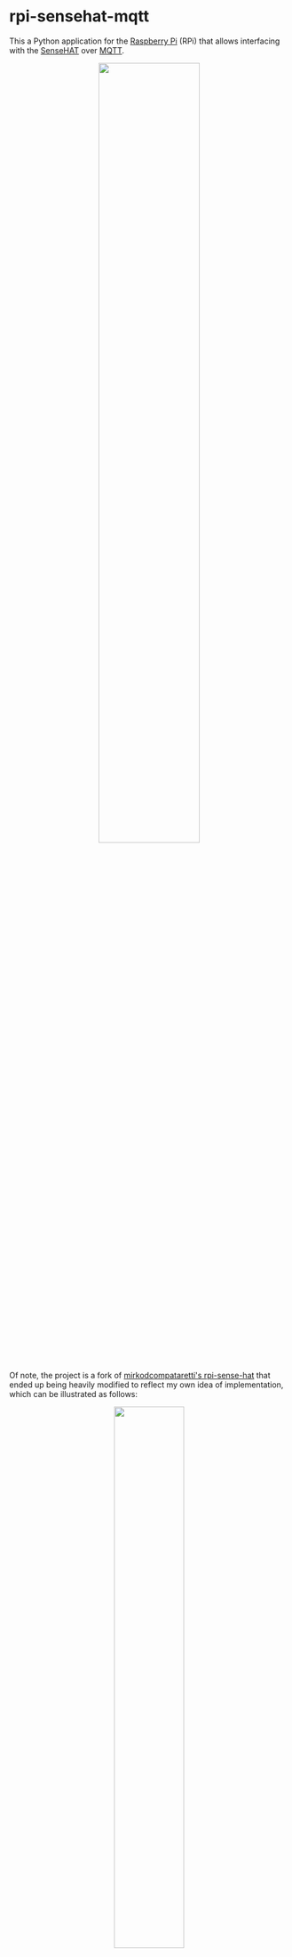 # rpi-sensehat-mqtt

This a Python application for the [Raspberry Pi](https://www.raspberrypi.com) (RPi) that allows interfacing with the [SenseHAT](https://www.raspberrypi.com/products/sense-hat/) over [MQTT](https://en.wikipedia.org/wiki/MQTT). 

<p align="center">
    <img src="assets/rpi_sensehat.png" width="60%">
</p>

Of note, the project is a fork of [mirkodcompataretti's rpi-sense-hat](https://github.com/mirkodcomparetti/rpi-sensehat_mqtt) that ended up being heavily modified to reflect my own idea of implementation, which can be illustrated as follows:

<p align="center">
    <img src="assets/concept.png" width="50%">
</p>

That is, the `rpi-sensehat-mqtt` application publishes **sensor** and **joystick** data to the MQTT broker to be consumed by a home automation server (e.g., [Home Assistant](https://www.home-assistant.io/)). In addition, it also subcribes to an **LED** topic to display payloads published to the broker. For instance, when an home automation publishes a message to the LED topic, the SenseHAT will consume it and display on the LED matrix.

## Table of Contents

1. [Install](#install)
1. [Usage](#usage)
1. [Run as a Service](#run-as-a-service)
1. [Log Rotation](#log-rotation)
1. [Emulator](#emulator)
1. [Related Docs](#related-docs)

## Install

This application can be installed in two non-exclusive ways. In the first and more typical scenario, you own a [SenseHAT module](https://www.raspberrypi.com/products/sense-hat/) and a compatible [RPi board](https://www.raspberrypi.com/products/) and want to use `rpi-sensehat-mqtt` to interface with the SenseHAT over MQTT. In the second and less typical case, you either do not own a RPi or the SenseHAT or both but you want to run a *virtual* SenseHAT on your Linux desktop environment and interface with it over MQTT. If your case is latter one, then take a look at the section [Emulator](#emulator); otherwise, keep on reading.

For the installation procedure, it is assumed that your Raspberry Pi is running the latest version of the [Raspberry Pi OS](https://www.raspberrypi.com/software/) but the instructions might be compatible with similar distributions for the RPi. To install and use `rpi-sensehat-mqtt`, follow the procedures detailed next:

1. If you have not attached the SenseHAT to the RPi yet, go ahead and turn off your RPi and attach the SenseHAT to it. Then, log into the CLI of your RPi using your standard user (e.g., `pi`) or if running a desktop environment, open a terminal.

1. Run the commands below to install the `sense-hat` package and other packages we will need. Make sure that `I2C` was enabled afterwards; Otherwise, run `sudo raspi-config` and manually turn it on in the `Interfaces` section of the utility.  You will need to reboot your RPi for the changes to take effect.

    ```sh
    sudo apt update
    sudo apt install sense-hat git python3 python3-pip
    # reboot for the changes to take effect
    sudo reboot now
    ```

1. Test the `sense-hat` installation by running one or more of the Python demos at `/usr/src/sense-hat/examples/python-sense-hat` (press `ctrl+c` to stop):

    ```sh
    ./usr/src/sense-hat/examples/python-sense-hat/rainbow.py
    ```

1. (Optional.) [Callibrate the magnetometer](https://www.raspberrypi.com/documentation/accessories/sense-hat.html#calibration). This will install *many* additional packages and will take some time to complete.

1. Go to your user's home directory and clone this repository:

    ```sh
    cd ~
    git clone https://github.com/cgomesu/rpi-sensehat-mqtt.git
    cd rpi-sensehat-mqtt/
    ```

1. Update Python's package manager (`pip`) and install the required packages from `requirements.txt`:

    ```sh
    pip3 install --upgrade pip
    pip3 install -r requirements.txt
    ```

    You might notice that this will install the additional packages in your user's `~/.local/bin` directory, so they will not be available globally, which is good. The drawback is that `~/.local/bin` is not part of the default `$PATH`, which is where your OS will look for executables. To fix this in the current session, run the following:

    ```sh
    export PATH="$PATH:$HOME/.local/bin"
    ```

    To make `~/.local/bin` reachable to your user permanently, you need to append `export PATH="$PATH:$HOME/.local/bin"` to your `~/.bashrc` or `~/.profile`.

1. Finally, edit the `CONFIG.ini` file to match your preferences. This is were most of the configuration options are stored for users to edit.

    ```sh
    cd ~/rpi-sensehat-mqtt/
    nano CONFIG.ini
    ```

You should be all set at this point. Head to [Usage](#usage) to learn the specifics about how to run the main logic and interface with the SenseHAT via MQTT.

[top](#table-of-contents)

## Usage

The main logic is in the `rpi_sensehat_mqtt.py` script and most of the configurable variables (e.g., MQTT address and credentials, sensor publish resolution) are in the `CONFIG.ini` [INI](https://en.wikipedia.org/wiki/INI_file) file.  **You must edit the latter before running the former**.  (Advanced usage variables can be found in `src/constants/constants.py` and as constants in individual modules. Do not change them unless you know what you are doing.)

The main script can be executed in two ways, namely by using the shebang or calling `python3` directly:

```sh
./rpi_sensehat_mqtt.py
```

```sh
python3 rpi_sensehat_mqtt.py
```

However, if you run the main script from the CLI, you might notice that it won't output any meaningful messages there. Instead, all messages are logged into `logs/rpi_sensehat_mqtt.log`. So, if this is the first time running the script or you are still configuring its options, then open another terminal and make it follow new messages added to the log file whil you run the main logic:

```sh
tail -f ~/rpi-sensehat-mqtt/logs/rpi_sensehat_mqtt.log
```

Then, go back to the previous terminal and run the main script. Your SenseHAT should disaply the `welcome_message` on the LED matrix once it has initialized.

If the application closes without you sending an interrupt signal (e.g., `ctrl+c`), there's likely a configuration issue.  Check the log messages to learn about what the script is doing and any error messages.  By default, it will only store `INFO` level messages.  If you need a more verbose log, edit `LOG_LEVEL` to `'DEBUG'` instead.

Once you get the application running successfully, take a look at [Run as a Service](#run-as-a-service) and [Log Rotation](#log-rotation) to make it run automatically in the background and have your OS manage the log file. The specifics about the MQTT payloads are described next.

### MQTT

The main purpose of this application is to interface with the SenseHAT via [MQTT](https://en.wikipedia.org/wiki/MQTT). By default, it will publish/subscribe to the following topic level structure:

```mqtt
zone/room/client_name
```

in which `zone`, `room`, and `client_name` can be configured in `CONFIG.ini`. For example, if the `CONFIG.ini` contains

```ini
zone = downstairs
room = livingroom
client_name = sensehat01
```

then the application will publish/subscribe to the following topic:

```mqtt
downstairs/livingroom/sensehat01
```

As outlined before, the application creates three independent connections with the MQTT broker, namely (a) one to publish sensor data, (b) one to publish joystick directions, and (c) one to subscribe to a LED matrix sub-topic. In all three cases, payloads must be in [JSON](https://en.wikipedia.org/wiki/JSON#Syntax) (or be a `dict` or key:value pairs) data format.  The specifics of each are explained next.

- The payload of the **sensor** connection is published to the following subtopic `sensor/status`, as follows:

    ```mqtt
    downstairs/livingroom/sensehat01/sensor/status
    ```

    and has the following structure:

    ```json
    {
        "time" : "time_value",
        "pressure" : "pressure_value",
        "temperature" : {
            "from_humidty" : "temp_value",
            "from_pressure" : "temp_value"
        },
        "humidity" : "humidity_value",
        "gyroscope" : {
            "pytch" : "pytch_value",
            "roll" : "roll_value",
            "yaw" : "yaw_value"
        },
        "compass" : {
            "north" : "north_value"
        },
        "acceleration" : {
            "x" : "x_value",
            "y" : "y_value",
            "z" : "z_value"
        },
    }

    ```

- The payload of the **joystick** connection is published to the following subtopic `joystick/status`, as follows:

    ```mqtt
    downstairs/livingroom/sensehat01/joystick/status
    ```

    and has the following structure:

    ```json
    {
        "direction" : "direction"
    }
    ```

- Finally, the **LED** connection subscribes to the following subtopic `led/cmd`, as follows:

    ```mqtt
    downstairs/livingroom/sensehat01/led/cmd
    ```

    and it consumes payloads with the following structure:

    ```json
    {
        "led_method" : {
            "arg1" : "value1",
            "arg2" : "value2",
            "argN" : "valueN",
        }
    }
    ```

    in which `led_method` is the name of a valid [LED matrix setter method of a SenseHat object](https://pythonhosted.org/sense-hat/api/#led-matrix) (e.g., `"show_message"`); the various `"arg"` keys are the name of valid arguments (`text_string`, `text_colour`); and `value` is the value that each argument should be set to (`"Hello!"`, `[255,0,0]`).  This is organized in such a way because the logic will check whether the `led_method` is valid and then pass its value as `**kwargs` to the method.

    Of note, the payload can contain more than one method as well:

    ```json
    {
        "led_method1" : {
            "arg1" : "value1",
        },
        "led_method2" : {
            "arg1" : "value1",
            "arg2" : "value2"
        }
    }
    ```

    Here is an example of payload consumed by the LED client and what it displays on the LED matrix as a result:

    ```json
    {
        "load_image" : {
            "file_path" : "/home/pi/rpi-sensehat-mqtt/assets/battery/battery-75.png",
        }
    }
    ```
    <p align="center"><img src="assets/sensehat_load_image.png" width="50%"></p>

    (Other battery states I made are in `assets/battery/`. Check `assets/pixel_art/` for addtional images that can be displayed on the LED matrix.)

[top](#table-of-contents)

## Run as a Service

To run `rpi_sensehat_mqtt.py` in the background, you can make use of the systemd unit file in the `systemd/` dir. To enable and start it, follow these instructions:

1. (Optional.) Edit the unit file to your liking and **double check the paths** to ensure they are pointing to the right ones--namely, check the paths in `ExecStart`.

    ```sh
    cd ~/rpi-sensehat-mqtt/systemd/
    nano rpi_sensehat_mqtt.service
    ```

1. Enable the unit file and start it (requires `root` permission):

    ```sh
    sudo systemctl enable "$HOME"/rpi-sensehat-mqtt/systemd/rpi_sensehat_mqtt.service
    sudo systemctl start rpi_sensehat_mqtt.service
    ```

1. You may check its status afterwards:

    ```sh
    systemctl status rpi_sensehat_mqtt.service
    ```

    And remember to take a look at its logs if the service is not running correctly.

If the service is up and running, you are all set here.

[top](#table-of-contents)

## Log Rotation

The `rpi_sensehat_mqtt.py` script stores log messages in the `logs/rpi_sensehat_mqtt.log` file and if unchcked, such a file will grow forever. You can always manually remove old entries but this is best done by making use of your OS log rotation utility, namely [`logrotate`](https://linux.die.net/man/8/logrotate). To do so, follow the steps next:

1. (Optional.) Edit the preconfigured logrotate file to your liking. Of note, if you're not following the guide here and placed the log files elsewhere, make sure to point to their correct location in the logrotate file.

    ```sh
    cd ~/rpi-sensehat-mqtt/logrotate.d/
    nano rpi_sensehat_mqtt
    ```

1. Copy the logrotate file to the directory monitored by `logrotate` (this requires `root` permission):

    ```sh
    sudo cp ./rpi_sensehat_mqtt /etc/logrotate.d/
    ```

That is it. The log file should be rotated automatically during the next logrotate run--this is usually done automatically by your OS.

[top](#table-of-contents)

## Emulator

If you do not own a RPi or a SenseHAT or both, you can emulate the SenseHAT on pretty much any system via the [SenseHAT Emulator](https://github.com/astro-pi/python-sense-emu/). This is particularly useful for development but you can also use your virtual SenseHAT to send (and to receive) messages from the MQTT broker just as if you had a physical SenseHAT. Check the [`sense-emu` installation instructions](https://sense-emu.readthedocs.io/en/v1.1/install.html?highlight=cairo#alternate-platforms) and give it a try.

In `apt` based distros (e.g., Debian, Ubuntu, Rasbperry Pi OS), this can be done via terminal as follows:

- Install prerequisites:

    ```sh
    sudo apt install python3 python3-pip python3-gi python3-gi-cairo
    ```

- Install `sense-emu` via `pip3` for the current user:

    ```sh
    pip3 install --upgrade pip
    pip3 install sense-emu
    ```

- Ensure that `$HOME/.local/bin` is reachable in your user's `$PATH`:

    ```sh
    export PATH="$PATH:$HOME/.local/bin"
    ```

- (Optional.) The command above will only make your user's `.local/bin` dir reachable for the duration of the current session. To permanently add it to your `$PATH`, append the command to your `~/.bashrc` or `~/.profile`.

- Lunch the SenseHAT GUI:

    ```sh
    sense_emu_gui &
    ```

- Now in your `rpi-sensehat-mqtt` dir, set (edit and save) `SENSEHAT_EMULATION` in `src/constants/constants.py` as follows:

    ```Python
    SENSEHAT_EMULATION = True
    ```

You are done. Now just run `rpi-sensehat-mqtt.py` as described in [Usage](#usage) and interface with the SenseHAT via the GUI (`sense_emu_gui`).

[top](#table-of-contents)

## Related Docs

- [RPi SenseHAT](https://www.raspberrypi.com/documentation/accessories/sense-hat.html)
- [SenseHAT Python API](https://pythonhosted.org/sense-hat/)
- [SenseHAT Emulator](https://github.com/astro-pi/python-sense-emu/)

[top](#table-of-contents)
